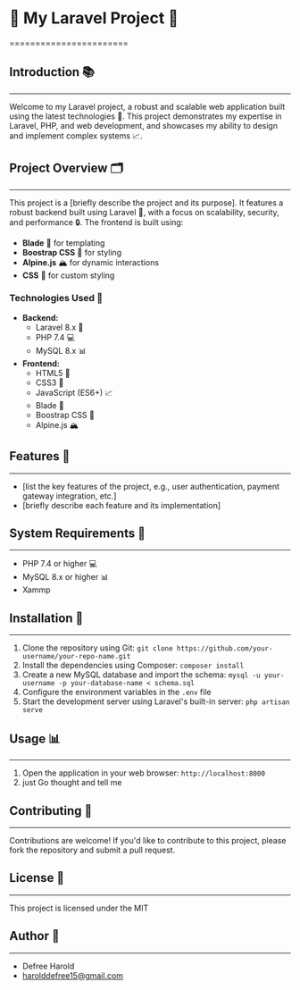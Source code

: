 # 🚀 My Laravel Project 🚀
=======================

## Introduction 📚
---------------

Welcome to my Laravel project, a robust and scalable web application built using the latest technologies 🤖. This project demonstrates my expertise in Laravel, PHP, and web development, and showcases my ability to design and implement complex systems 📈.

## Project Overview 🗂️
-------------------

This project is a [briefly describe the project and its purpose]. It features a robust backend built using Laravel 🚀, with a focus on scalability, security, and performance 🔒. The frontend is built using:

* **Blade** 📄 for templating
* **Boostrap CSS** 💨 for styling
* **Alpine.js** 🏔️ for dynamic interactions
* **CSS** 🎨 for custom styling

### Technologies Used 🤖

* **Backend:**
	+ Laravel 8.x 🚀
	+ PHP 7.4 💻
	+ MySQL 8.x 📊
* **Frontend:**
	+ HTML5 📄
	+ CSS3 🎨
	+ JavaScript (ES6+) 📈
	+ Blade 📄
	+ Boostrap CSS 💨
	+ Alpine.js 🏔️

## Features 🎉
------------

* [list the key features of the project, e.g., user authentication, payment gateway integration, etc.]
* [briefly describe each feature and its implementation]

## System Requirements 📝
----------------------

* PHP 7.4 or higher 💻
* MySQL 8.x or higher 📊
* Xammp

## Installation 🚀
---------------

1. Clone the repository using Git: `git clone https://github.com/your-username/your-repo-name.git`
2. Install the dependencies using Composer: `composer install`
3. Create a new MySQL database and import the schema: `mysql -u your-username -p your-database-name < schema.sql`
4. Configure the environment variables in the `.env` file
5. Start the development server using Laravel's built-in server: `php artisan serve`

## Usage 📊
---------

1. Open the application in your web browser: `http://localhost:8000`
2. just Go thought and tell me

## Contributing 🤝
--------------

Contributions are welcome! If you'd like to contribute to this project, please fork the repository and submit a pull request.

## License 📜
----------

This project is licensed under the MIT

## Author 👋
----------

* Defree Harold
* harolddefree15@gmail.com

